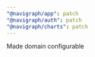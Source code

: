 ```yaml
---
"@navigraph/app": patch
"@navigraph/auth": patch
"@navigraph/charts": patch
---
```


Made domain configurable
